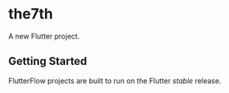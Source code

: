 # the7th

A new Flutter project.

## Getting Started

FlutterFlow projects are built to run on the Flutter _stable_ release.
